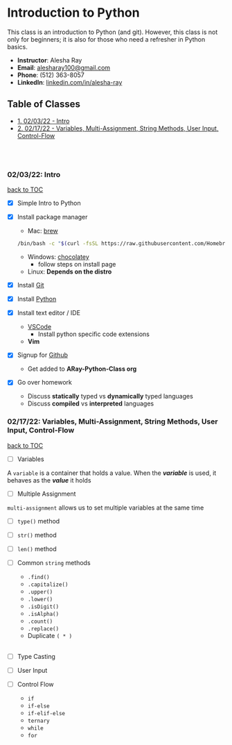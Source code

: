 # Introduction to Python

This class is an introduction to Python (and git). However, this class is not only for beginners; it is also for those who need a refresher in Python basics. 

  * **Instructor**: Alesha Ray  
  * **Email**: alesharay100@gmail.com
  * **Phone**: (512) 363-8057
  * **LinkedIn**: [linkedin.com/in/alesha-ray](https://www.linkedin.com/in/alesha-ray/)


## Table of Classes
* [1. 02/03/22 - Intro](#020322-intro)
* [2. 02/17/22 - Variables, Multi-Assignment, String Methods, User Input, Control-Flow](#021722-variables-multi-assignment-string-methods-user-input-control-flow)

</br>
</br>

### 02/03/22: Intro
[back to TOC](#table-of-classes)

- [x] Simple Intro to Python
- [x] Install package manager
  * Mac: [brew](https://brew.sh/)

  ``` sh
  /bin/bash -c "$(curl -fsSL https://raw.githubusercontent.com/Homebrew/install/HEAD/install.sh)"
  ```

  * Windows: [chocolatey](https://chocolatey.org/install)
    * follow steps on install page
  * Linux: **Depends on the distro**
- [x] Install [Git](https://git-scm.com/book/en/v2/Getting-Started-Installing-Git)
- [x] Install [Python](https://www.python.org/downloads/)
- [x] Install text editor / IDE
  - [VSCode](https://code.visualstudio.com/download)
    * Install python specific code extensions
  - **Vim**
- [x] Signup for [Github](https://github.com/)
  - Get added to **ARay-Python-Class org**
- [x] Go over homework
  * Discuss **statically** typed vs **dynamically** typed languages 
  * Discuss **compiled** vs **interpreted** languages


### 02/17/22: Variables, Multi-Assignment, String Methods, User Input, Control-Flow
[back to TOC](#table-of-classes)

  - [ ] Variables

  A `variable` is a container that holds a value. When the ***variable*** is used, it behaves as the ***value*** it holds

  - [ ] Multiple Assignment

 `multi-assignment` allows us to set multiple variables at the same time
 
  - [ ] `type()` method
  - [ ] `str()` method
  - [ ] `len()` method
  - [ ] Common `string` methods
    * `.find()`
    * `.capitalize()`
    * `.upper()`
    * `.lower()`
    * `.isDigit()`
    * `.isAlpha()`
    * `.count()`
    * `.replace()`
    * Duplicate `( * )`
<br><br>

- [ ] Type Casting
- [ ] User Input
- [ ] Control Flow

  * `if`
  * `if-else`
  * `if-elif-else`
  * `ternary`
  * `while`
  * `for`

